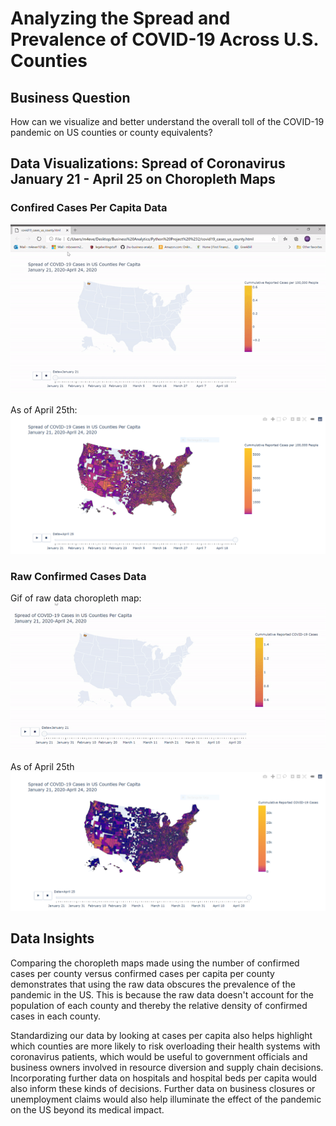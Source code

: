 # Analyzing the Spread and Prevalence of COVID-19 Across U.S. Counties

## Business Question
How can we visualize and better understand the overall toll of the COVID-19 pandemic on US counties or county equivalents?

## Data Visualizations: Spread of Coronavirus January 21 - April 25 on Choropleth Maps
### Confired Cases Per Capita Data
![](Images/covid19_cases_us_county.gif)

As of April 25th:
![](Images/covid19_cases_us_county.PNG)

### Raw Confirmed Cases Data
Gif of raw data choropleth map: ![](Images/covid19_cases_us_county_rawdata_gif.gif)

As of April 25th
![](Images/covid19_cases_us_county_rawdata.PNG)

## Data Insights
Comparing the choropleth maps made using the number of confirmed cases per county versus confirmed cases per capita per county demonstrates that using the raw data obscures the prevalence of the pandemic in the US. This is because the raw data doesn't account for the population of each county and thereby the relative density of confirmed cases in each county.

Standardizing our data by looking at cases per capita also helps highlight which counties are more likely to risk overloading their health systems with coronavirus patients, which would be useful to government officials and business owners involved in resource diversion and supply chain decisions. Incorporating further data on hospitals and hospital beds per capita would also inform these kinds of decisions. Further data on business closures or unemployment claims would also help illuminate the effect of the pandemic on the US beyond its medical impact.
